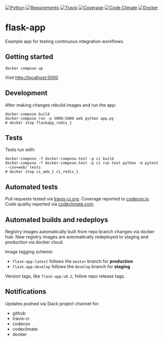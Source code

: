[![Python](https://img.shields.io/badge/python-2.7%2C%203.5%2C%203.6--dev-blue.svg)]()
[![Requirements](https://requires.io/github/brennv/flask-app/requirements.svg?branch=master)](https://requires.io/github/brennv/flask-app/requirements/?branch=master)
[![Travis](https://travis-ci.org/brennv/flask-app.svg?branch=master)](https://travis-ci.org/brennv/flask-app)
[![Coverage](https://codecov.io/gh/brennv/flask-app/branch/master/graph/badge.svg)](https://codecov.io/gh/brennv/flask-app)
[![Code Climate](https://codeclimate.com/github/brennv/flask-app/badges/gpa.svg)](https://codeclimate.com/github/brennv/flask-app)
[![Docker](https://img.shields.io/docker/automated/jrottenberg/ffmpeg.svg?maxAge=2592000)]()

# flask-app

Example app for testing continuous integration workflows.

## Getting started

`docker compose up`

Visit [http://localhost:5000](http://localhost:5000)

## Development

After making changes rebuild images and run the app:

```shell
docker-compose build
docker-compose run -p 5000:5000 web python app.py
# docker stop flaskapp_redis_1
```

## Tests

Tests run with:

```shell
docker-compose -f docker-compose.test -p ci build
docker-compose -f docker-compose.test -p ci run test python -m pytest --cov=web/ tests
# docker stop ci_web_1 ci_redis_1
```

## Automated tests

Pull requests tested via
[travis-ci.org](https://travis-ci.org/brennv/flask-app).
Coverage reported to
[codecov.io](https://codecov.io/gh/brennv/flask-app). 
Code quality reported via
[codeclimate.com](https://codeclimate.com/github/brennv/flask-app).

## Automated builds and redeploys

Registry images automatically built from repo branch changes via docker hub.
New registry images are automatically redeployed to staging and production via
docker cloud.

Image tagging scheme:

- `flask-app:latest` follows the `master` branch for **production**
- `flask-app:develop` follows the `develop` branch for **staging**

Version tags, like `flask-app:v0.2`, follow repo release tags.

## Notifications

Updates pushed via Slack project channel for:

- github
- travis-ci
- codecov
- codeclimate
- docker

